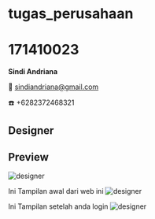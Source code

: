 # tugas_perusahaan

# 171410023
**Sindi Andriana**

:e-mail: sindiandriana@gmail.com

:telephone: +6282372468321

## Designer

## Preview
![designer](https://raw.githubusercontent.com/univmajalengka/171410023/master/designer-database.png) <br />

Ini Tampilan awal dari web ini
![designer](https://raw.githubusercontent.com/univmajalengka/171410023/master/Input-Session.png) <br />

Ini Tampilan setelah anda login
![designer](https://raw.githubusercontent.com/univmajalengka/171410023/master/Beranda.png) <br />
